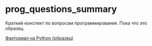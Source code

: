 # prog_questions_summary
Краткий конспект по вопросам программирования.
Пока что это образец.

[Факториал на Python (образец)](../test1.md)
